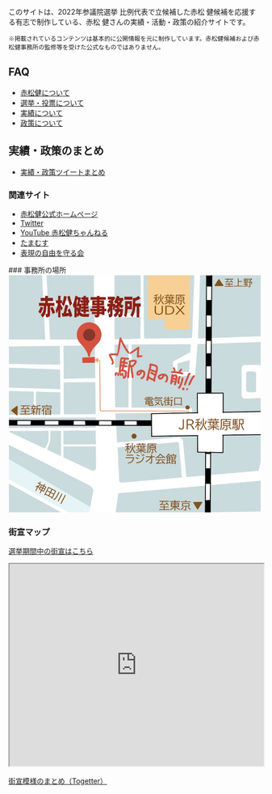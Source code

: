 このサイトは、2022年参議院選挙 比例代表で立候補した赤松 健候補を応援する有志で制作している、赤松 健さんの実績・活動・政策の紹介サイトです。

```
※掲載されているコンテンツは基本的に公開情報を元に制作しています。赤松健候補および赤松健事務所の監修等を受けた公式なものではありません。
```

## FAQ

- [赤松健について](/faq/akamatsu.html)
- [選挙・投票について](/faq/vote.html)
- [実績について](/faq/merits.html)
- [政策について](/faq/policies.html)

## 実績・政策のまとめ

- [実績・政策ツイートまとめ](https://twitter.com/i/events/1534448485830828032)

### 関連サイト

- [赤松健公式ホームページ](https://kenakamatsu.jp/)
- [Twitter](https://twitter.com/KenAkamatsu)
- [YouTube 赤松健ちゃんねる](https://www.youtube.com/channel/UC-Y8SkiaiMISZbm7ac2sXug)
- [たまむす](https://tamamusu.com/)
- [表現の自由を守る会](https://hyogen.jp/)

<div id="office"></div>
### 事務所の場所

<img alt="赤松健事務所の場所" src="/assets/images/map.jpg" width="500" />

### 街宣マップ

[選挙期間中の街宣はこちら](/faq/vote.html#speech)

<iframe src="https://www.google.com/maps/d/u/0/embed?mid=1p2U6S6_vNQyzr0d9C8JAGYlvVgSNbFv-&ehbc=2E312F&z=7" width="100%" height="400"></iframe>

[街宣模様のまとめ（Togetter）](https://togetter.com/t/%E8%A1%A8%E7%8F%BE%E3%81%AE%E8%87%AA%E7%94%B1%E3%82%92%E5%AE%88%E3%82%8B%E4%BC%9A)
